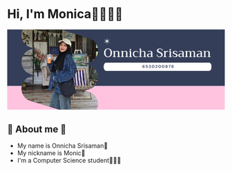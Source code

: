 # Hi, I'm Monica👋🏼🧕🏼
![momo.png](./img/pic.png)
## 🎀 About me 🎀
- My name is Onnicha Srisaman🫧
- My nickname is Monic🌈
- I'm a Computer Science student👩🏻‍💻